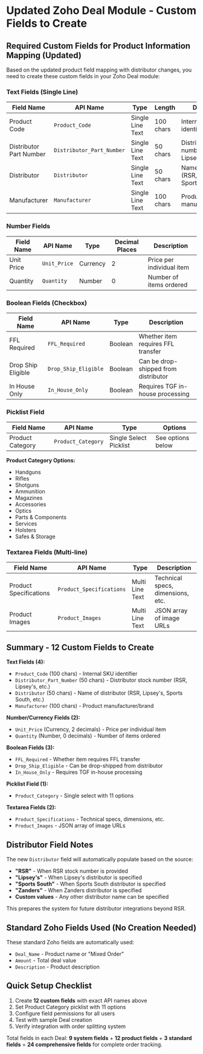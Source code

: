 # Updated Zoho Deal Module - Custom Fields to Create

## Required Custom Fields for Product Information Mapping (Updated)

Based on the updated product field mapping with distributor changes, you need to create these custom fields in your Zoho Deal module:

### Text Fields (Single Line)
| Field Name | API Name | Type | Length | Description |
|------------|----------|------|--------|-------------|
| Product Code | `Product_Code` | Single Line Text | 100 chars | Internal SKU identifier |
| Distributor Part Number | `Distributor_Part_Number` | Single Line Text | 50 chars | Distributor stock number (RSR, Lipsey's, etc.) |
| Distributor | `Distributor` | Single Line Text | 50 chars | Name of distributor (RSR, Lipsey's, Sports South, etc.) |
| Manufacturer | `Manufacturer` | Single Line Text | 100 chars | Product manufacturer/brand |

### Number Fields
| Field Name | API Name | Type | Decimal Places | Description |
|------------|----------|------|----------------|-------------|
| Unit Price | `Unit_Price` | Currency | 2 | Price per individual item |
| Quantity | `Quantity` | Number | 0 | Number of items ordered |

### Boolean Fields (Checkbox)
| Field Name | API Name | Type | Description |
|------------|----------|------|-------------|
| FFL Required | `FFL_Required` | Boolean | Whether item requires FFL transfer |
| Drop Ship Eligible | `Drop_Ship_Eligible` | Boolean | Can be drop-shipped from distributor |
| In House Only | `In_House_Only` | Boolean | Requires TGF in-house processing |

### Picklist Field
| Field Name | API Name | Type | Options |
|------------|----------|------|---------|
| Product Category | `Product_Category` | Single Select Picklist | See options below |

**Product Category Options:**
- Handguns
- Rifles
- Shotguns
- Ammunition
- Magazines
- Accessories
- Optics
- Parts & Components
- Services
- Holsters
- Safes & Storage

### Textarea Fields (Multi-line)
| Field Name | API Name | Type | Description |
|------------|----------|------|-------------|
| Product Specifications | `Product_Specifications` | Multi Line Text | Technical specs, dimensions, etc. |
| Product Images | `Product_Images` | Multi Line Text | JSON array of image URLs |

## Summary - **12 Custom Fields** to Create

**Text Fields (4):**
- `Product_Code` (100 chars) - Internal SKU identifier
- `Distributor_Part_Number` (50 chars) - Distributor stock number (RSR, Lipsey's, etc.)
- `Distributor` (50 chars) - Name of distributor (RSR, Lipsey's, Sports South, etc.)
- `Manufacturer` (100 chars) - Product manufacturer/brand

**Number/Currency Fields (2):**
- `Unit_Price` (Currency, 2 decimals) - Price per individual item
- `Quantity` (Number, 0 decimals) - Number of items ordered

**Boolean Fields (3):**
- `FFL_Required` - Whether item requires FFL transfer
- `Drop_Ship_Eligible` - Can be drop-shipped from distributor
- `In_House_Only` - Requires TGF in-house processing

**Picklist Field (1):**
- `Product_Category` - Single select with 11 options

**Textarea Fields (2):**
- `Product_Specifications` - Technical specs, dimensions, etc.
- `Product_Images` - JSON array of image URLs

## Distributor Field Notes

The new `Distributor` field will automatically populate based on the source:
- **"RSR"** - When RSR stock number is provided
- **"Lipsey's"** - When Lipsey's distributor is specified
- **"Sports South"** - When Sports South distributor is specified
- **"Zanders"** - When Zanders distributor is specified
- **Custom values** - Any other distributor name can be specified

This prepares the system for future distributor integrations beyond RSR.

## Standard Zoho Fields Used (No Creation Needed)

These standard Zoho fields are automatically used:
- `Deal_Name` - Product name or "Mixed Order"
- `Amount` - Total deal value
- `Description` - Product description

## Quick Setup Checklist

1. Create **12 custom fields** with exact API names above
2. Set Product Category picklist with 11 options
3. Configure field permissions for all users
4. Test with sample Deal creation
5. Verify integration with order splitting system

Total fields in each Deal: **9 system fields** + **12 product fields** + **3 standard fields** = **24 comprehensive fields** for complete order tracking.